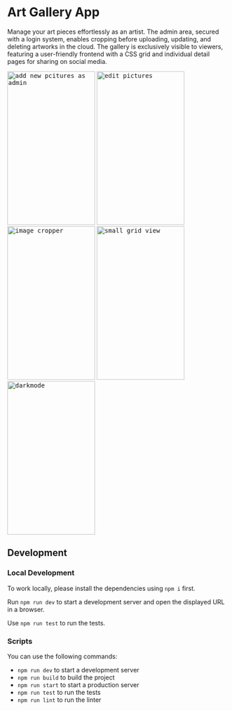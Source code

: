 # Art Gallery App

Manage your art pieces effortlessly as an artist. The admin area, secured with a login system, enables cropping before uploading, updating, and deleting artworks in the cloud. The gallery is exclusively visible to viewers, featuring a user-friendly frontend with a CSS grid and individual detail pages for sharing on social media.

<kbd><a href="https://github.com/alper92"><img src="https://github.com/alper92/capstone-project/blob/main/public/img/1_admin.PNG" 
alt="add new pcitures as admin" width="200" height="350"/></a></kbd>
<kbd><a href="https://github.com/alper92"><img src="https://github.com/alper92/capstone-project/blob/main/public/img/5_edit.PNG" 
alt="edit pictures" width="200" height="350"/></a></kbd>
<kbd><a href="https://github.com/alper92"><img src="https://github.com/alper92/capstone-project/blob/main/public/img/2_cropper.PNG" 
alt="image cropper" width="200" height="350"/></a></kbd>
<kbd><a href="https://github.com/alper92"><img src="https://github.com/alper92/capstone-project/blob/main/public/img/3_small_grid.PNG" 
alt="small grid view" width="200" height="350"/></a></kbd>
<kbd><a href="https://github.com/alper92"><img src="https://github.com/alper92/capstone-project/blob/main/public/img/4_darkmode.PNG" 
alt="darkmode" width="200" height="350"/></a></kbd>

## Development

### Local Development

To work locally, please install the dependencies using `npm i` first.

Run `npm run dev` to start a development server and open the displayed URL in a browser.

Use `npm run test` to run the tests.

### Scripts

You can use the following commands:

- `npm run dev` to start a development server
- `npm run build` to build the project
- `npm run start` to start a production server
- `npm run test` to run the tests
- `npm run lint` to run the linter
